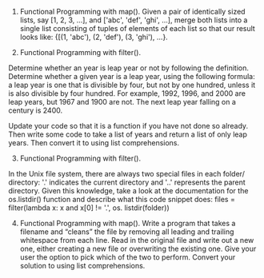 

1. Functional Programming with map(). Given a pair of identically
sized lists, say [1, 2, 3, ...], and ['abc', 'def',
'ghi', ...], merge both lists into a single list consisting of
tuples of elements of each list so that our result looks like:
{[(1, 'abc'), (2, 'def'), (3, 'ghi'), ...}.

2. Functional Programming with filter(). 

Determine whether an year is leap year or not by following the definition.
Determine whether a given year is a leap year,
using the following formula: a leap year is one that is divisible
by four, but not by one hundred, unless it is also divisible by
four hundred. For example, 1992, 1996, and 2000 are leap
years, but 1967 and 1900 are not. The next leap year falling
on a century is 2400.

Update your code so that it is a function if you have not done so
already. Then write some code to take a list of years and
return a list of only leap years. Then convert it to using list
comprehensions.


3. Functional Programming with filter(). 

In the Unix file system, there are always two special files in each folder/
directory: '.' indicates the current directory and '..' represents
the parent directory. Given this knowledge, take a look
at the documentation for the os.listdir() function and
describe what this code snippet does:
files = filter(lambda x: x and x[0] != '.', os.
listdir(folder))

4. Functional Programming with map(). Write a program that
takes a filename and “cleans” the file by removing all leading
and trailing whitespace from each line. Read in the original
file and write out a new one, either creating a new file or
overwriting the existing one. Give your user the option to
pick which of the two to perform. Convert your solution to
using list comprehensions.
